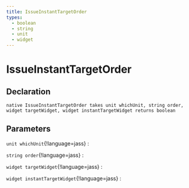 ```yaml
---
title: IssueInstantTargetOrder
types:
  - boolean
  - string
  - unit
  - widget
---
```


# IssueInstantTargetOrder

## Declaration

```jass
native IssueInstantTargetOrder takes unit whichUnit, string order, widget targetWidget, widget instantTargetWidget returns boolean
```

## Parameters
`unit whichUnit`{!language=jass}
: 

`string order`{!language=jass}
: 

`widget targetWidget`{!language=jass}
: 

`widget instantTargetWidget`{!language=jass}
: 
